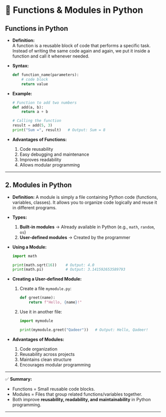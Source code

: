 # 📘 Functions & Modules in Python
  
## **Functions in Python**            
       
* **Definition:**        
  A function is a reusable block of code that performs a specific task.
  Instead of writing the same code again and again, we put it inside a function and call it whenever needed.

* **Syntax:**   

  ```python
  def function_name(parameters):
      # code block
      return value
  ```

* **Example:**

  ```python
  # Function to add two numbers
  def add(a, b):
      return a + b

  # Calling the function
  result = add(5, 3)
  print("Sum =", result)   # Output: Sum = 8
  ```

* **Advantages of Functions:**

  1. Code reusability
  2. Easy debugging and maintenance
  3. Improves readability
  4. Allows modular programming

---

## 2. **Modules in Python**

* **Definition:**
  A module is simply a file containing Python code (functions, variables, classes).
  It allows you to organize code logically and reuse it in different programs.

* **Types:**

  1. **Built-in modules** → Already available in Python (e.g., `math`, `random`, `os`)
  2. **User-defined modules** → Created by the programmer

* **Using a Module:**

  ```python
  import math

  print(math.sqrt(16))    # Output: 4.0
  print(math.pi)          # Output: 3.141592653589793
  ```

* **Creating a User-defined Module:**

  1. Create a file `mymodule.py`:

     ```python
     def greet(name):
         return f"Hello, {name}!"
     ```

  2. Use it in another file:

     ```python
     import mymodule

     print(mymodule.greet("Qadeer"))   # Output: Hello, Qadeer!
     ```

* **Advantages of Modules:**

  1. Code organization
  2. Reusability across projects
  3. Maintains clean structure
  4. Encourages modular programming

---

✅ **Summary:**

* Functions = Small reusable code blocks.
* Modules = Files that group related functions/variables together.
* Both improve **reusability, readability, and maintainability** in Python programming.

---
